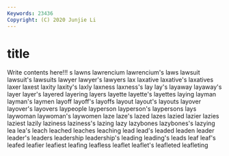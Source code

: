 ```yaml
---
Keywords: 23436
Copyright: (C) 2020 Junjie Li
---
```


# title

Write contents here!!!
s 
lawns 
lawrencium 
lawrencium's 
laws 
lawsuit 
lawsuit's 
lawsuits
lawyer 
lawyer's 
lawyers 
lax 
laxative 
laxative's 
laxatives 
laxer 
laxest 
laxity
laxity's 
laxly 
laxness 
laxness's 
lay 
lay's 
layaway 
layaway's 
layer 
layer's
layered 
layering 
layers 
layette 
layette's 
layettes 
laying 
layman 
layman's 
laymen
layoff 
layoff's 
layoffs 
layout 
layout's 
layouts 
layover 
layover's 
layovers 
laypeople
layperson 
layperson's 
laypersons 
lays 
laywoman 
laywoman's 
laywomen 
laze 
laze's 
lazed
lazes 
lazied 
lazier 
lazies 
laziest 
lazily 
laziness 
laziness's 
lazing 
lazy
lazybones 
lazybones's 
lazying 
lea 
lea's 
leach 
leached 
leaches 
leaching 
lead
lead's 
leaded 
leaden 
leader 
leader's 
leaders 
leadership 
leadership's 
leading 
leading's
leads 
leaf 
leaf's 
leafed 
leafier 
leafiest 
leafing 
leafless 
leaflet 
leaflet's
leafleted 
leafleting 
